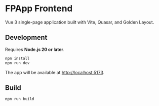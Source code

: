 # FPApp Frontend

Vue 3 single-page application built with Vite, Quasar, and Golden Layout.

## Development

Requires **Node.js 20 or later**.

```bash
npm install
npm run dev
```

The app will be available at [http://localhost:5173](http://localhost:5173).

## Build

```bash
npm run build
```
